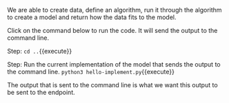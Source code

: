 We are able to create data, define an algorithm, run it through the algorithm to create a model and return how the data fits to the model.

Click on the command below to run the code.  It will send the output to the command line. 

Step:
`cd ..`{{execute}}

Step:
Run the current implementation of the model that sends the output to the command line. 
`python3 hello-implement.py`{{execute}}

The output that is sent to the command line is what
we want this output to be sent to the endpoint.  